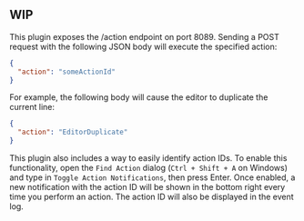 ## WIP

This plugin exposes the /action endpoint on port 8089. Sending a POST request with the following JSON body will execute
the specified action:

``` json
{
  "action": "someActionId"
}
```

For example, the following body will cause the editor to duplicate the current line:

``` json
{
  "action": "EditorDuplicate"
}
```

This plugin also includes a way to easily identify action IDs. To enable this functionality,
open the `Find Action` dialog (`Ctrl + Shift + A` on Windows) and type in  `Toggle Action Notifications`,
then press Enter. Once enabled, a new notification with the action ID will be shown in the bottom right every time you
perform an action. The action ID will also be displayed in the event log.
